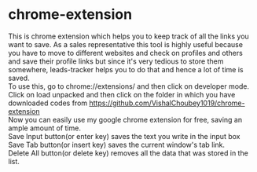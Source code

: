 # chrome-extension
This is chrome extension which helps you to keep track of all the links you want to save. As a sales representative this tool is highly useful because you have to move to different websites and check on profiles and others and save their profile links but since it's very tedious to store them somewhere, leads-tracker helps you to do that and hence a lot of time is saved.
<br>
To use this, go to chrome://extensions/ and then click on developer mode.<br>Click on load unpacked and then click on the folder in which you have downloaded codes from https://github.com/VishalChoubey1019/chrome-extension <br>Now you can easily use my google chrome extension for free, saving an ample amount of time.
<br>
Save Input button(or enter key) saves the text you write in the input box<br>Save Tab button(or insert key) saves the current window's tab link.<br>Delete All button(or delete key) removes all the data that was stored in the list.
